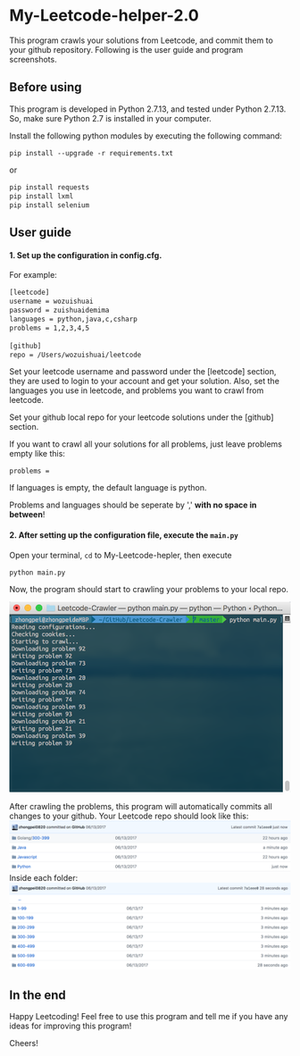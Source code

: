 # My-Leetcode-helper-2.0
This program crawls your solutions from Leetcode, and commit them to your github repository.
Following is the user guide and program screenshots.


## Before using
This program is developed in Python 2.7.13, and tested under Python 2.7.13. So, make sure Python 2.7 is installed in your computer.

Install the following python modules by executing the following command:
```shell
pip install --upgrade -r requirements.txt
```
or
```shell
pip install requests
pip install lxml
pip install selenium
```

## User guide
#### 1. Set up the configuration in config.cfg. 
For example:
```
[leetcode]
username = wozuishuai
password = zuishuaidemima
languages = python,java,c,csharp
problems = 1,2,3,4,5

[github]
repo = /Users/wozuishuai/leetcode
```
Set your leetcode username and password under the [leetcode] section, they are used to login to your account and get your solution. Also, set the languages you use in leetcode, and problems you want to crawl from leetcode.

Set your github local repo for your leetcode solutions under the [github] section.

If you want to crawl all your solutions for all problems, just leave problems empty like this:
```
problems =
```
If languages is empty, the default language is python.

Problems and languages should be seperate by ',' **with no space in between**!

#### 2. After setting up the configuration file, execute the ```main.py```
Open your terminal, ```cd``` to My-Leetcode-hepler, then execute
```
python main.py
```
Now, the program should start to crawling your problems to your local repo.

<center><img src="https://github.com/zhongpei0820/My-Leetcode-helper-2.0/blob/master/screenshots/execution_screenshot.png" width="550"></center>

After crawling the problems, this program will automatically commits all changes to your github. Your Leetcode repo should look like this:
![result1](screenshots/result_screenshot1.png)
Inside each folder:
![result2](screenshots/result_screenshot2.png)

## In the end

Happy Leetcoding! Feel free to use this program and tell me if you have any ideas for improving this program!

Cheers!





